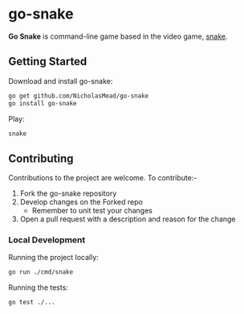# go-snake

**Go Snake** is command-line game based in the video game, [snake](https://en.wikipedia.org/wiki/Snake_(video_game_genre)).

## Getting Started

Download and install go-snake:

``` bash
go get github.com/NicholasMead/go-snake
go install go-snake
```

Play:

```bash
snake
```

## Contributing

Contributions to the project are welcome.
To contribute:-

1. Fork the go-snake repository
2. Develop changes on the Forked repo
    - Remember to unit test your changes 
4. Open a pull request with a description and reason for the change

### Local Development

Running the project locally:

```bash
go run ./cmd/snake
```

Running the tests:

```bash
go test ./...
```
